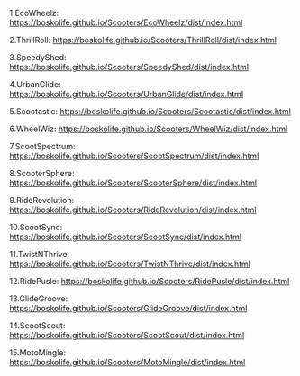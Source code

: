 1.EcoWheelz:  https://boskolife.github.io/Scooters/EcoWheelz/dist/index.html

2.ThrillRoll:   https://boskolife.github.io/Scooters/ThrillRoll/dist/index.html

3.SpeedyShed: https://boskolife.github.io/Scooters/SpeedyShed/dist/index.html

4.UrbanGlide: https://boskolife.github.io/Scooters/UrbanGlide/dist/index.html

5.Scootastic: https://boskolife.github.io/Scooters/Scootastic/dist/index.html

6.WheelWiz: https://boskolife.github.io/Scooters/WheelWiz/dist/index.html

7.ScootSpectrum: https://boskolife.github.io/Scooters/ScootSpectrum/dist/index.html

8.ScooterSphere: https://boskolife.github.io/Scooters/ScooterSphere/dist/index.html

9.RideRevolution: https://boskolife.github.io/Scooters/RideRevolution/dist/index.html

10.ScootSync: https://boskolife.github.io/Scooters/ScootSync/dist/index.html

11.TwistNThrive: https://boskolife.github.io/Scooters/TwistNThrive/dist/index.html

12.RidePusle: https://boskolife.github.io/Scooters/RidePusle/dist/index.html

13.GlideGroove: https://boskolife.github.io/Scooters/GlideGroove/dist/index.html

14.ScootScout: https://boskolife.github.io/Scooters/ScootScout/dist/index.html

15.MotoMingle: https://boskolife.github.io/Scooters/MotoMingle/dist/index.html
